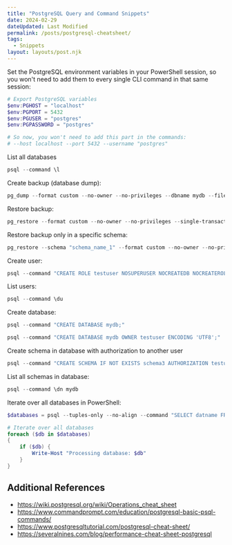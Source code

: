 ```yaml
---
title: "PostgreSQL Query and Command Snippets"
date: 2024-02-29
dateUpdated: Last Modified
permalink: /posts/postgresql-cheatsheet/
tags:
  - Snippets
layout: layouts/post.njk
---
```


Set the PostgreSQL environment variables in your PowerShell session, so you won't need to add them to every single CLI command in that same session:
```powershell
# Export PostgreSQL variables
$env:PGHOST = "localhost"
$env:PGPORT = 5432
$env:PGUSER = "postgres"
$env:PGPASSWORD = "postgres"

# So now, you won't need to add this part in the commands:
# --host localhost --port 5432 --username "postgres"
```

List all databases
```powershell
psql --command \l
```

Create backup (database dump):
```powershell
pg_dump --format custom --no-owner --no-privileges --dbname mydb --file "C:/backups/mydb.backup"
```

Restore backup:
```powershell
pg_restore --format custom --no-owner --no-privileges --single-transaction --dbname mydb "C:/backups/mydb.backup"
```

Restore backup only in a specific schema:
```powershell
pg_restore --schema "schema_name_1" --format custom --no-owner --no-privileges --single-transaction --dbname mydb "C:/backups/mydb.backup"
```

Create user:
```powershell
psql --command "CREATE ROLE testuser NOSUPERUSER NOCREATEDB NOCREATEROLE NOINHERIT LOGIN NOREPLICATION NOBYPASSRLS PASSWORD 'testpsw';"
```

List users:
```powershell
psql --command \du
```

Create database:
```powershell
psql --command "CREATE DATABASE mydb;"

psql --command "CREATE DATABASE mydb OWNER testuser ENCODING 'UTF8';"
```

Create schema in database with authorization to another user
```powershell
psql --command "CREATE SCHEMA IF NOT EXISTS schema3 AUTHORIZATION testuser2;" mydb
```

List all schemas in database:
```powershell
psql --command \dn mydb
```

Iterate over all databases in PowerShell:
```powershell
$databases = psql --tuples-only --no-align --command "SELECT datname FROM pg_database WHERE datistemplate = false"

# Iterate over all databases
foreach ($db in $databases)
{
    if ($db) {
        Write-Host "Processing database: $db"
    }
}
```

## Additional References

- https://wiki.postgresql.org/wiki/Operations_cheat_sheet
- https://www.commandprompt.com/education/postgresql-basic-psql-commands/
- https://www.postgresqltutorial.com/postgresql-cheat-sheet/
- https://severalnines.com/blog/performance-cheat-sheet-postgresql
